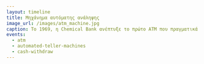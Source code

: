 ```yaml
---
layout: timeline 
title: Μηχάνημα αυτόματης ανάληψης 
image_url: /images/atm_machine.jpg
caption: Το 1969, η Chemical Bank ανέπτυξε το πρώτο ΑΤΜ που πραγματικά μοιάζει και λειτουργεί σαν σύγχρονα ΑΤΜs. Το ΑΤΜ Docuteller, που κατασκευάστηκε από την Docutel Corporation, έκανε πρεμιέρα στη Νέα Υόρκη στις 2 Σεπτεμβρίου. Η Docutel ήταν η πρώτη που κατείχε το δίπλωμα ευρεσιτεχνίας στης ΗΠΑ για το ΑΤΜ και, ως εκ τούτου, γενικά πιστώνεται ως ο εφευρέτης του.
events:
  - atm
  - automated-teller-machines
  - cash-withdraw
---
```

